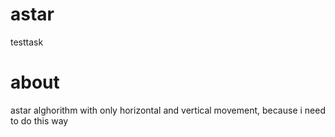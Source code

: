 # astar
testtask
# about 
astar alghorithm with only horizontal and vertical movement, because i need to do this way
